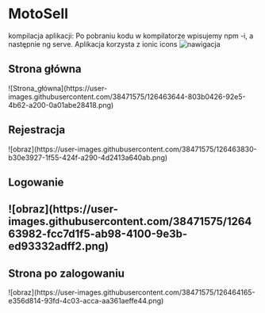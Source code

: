 # MotoSell

kompilacja aplikacji:
Po pobraniu kodu w kompilatorze wpisujemy npm -i, a następnie ng serve. Aplikacja korzysta z ionic icons
![nawigacja](https://user-images.githubusercontent.com/38471575/126463466-ee73d250-4f4d-47f3-bcfb-dc9e3f9a5c9f.png)

<h2>Strona główna</h2>
![Strona_główna](https://user-images.githubusercontent.com/38471575/126463644-803b0426-92e5-4b62-a200-0a01abe28418.png)

<h2>Rejestracja</h2>
![obraz](https://user-images.githubusercontent.com/38471575/126463830-b30e3927-1f55-424f-a290-4d2413a640ab.png)

<h2>Logowanie<h2>
  ![obraz](https://user-images.githubusercontent.com/38471575/126463982-fcc7d1f5-ab98-4100-9e3b-ed93332adff2.png)

<h2>Strona po zalogowaniu</h2>
![obraz](https://user-images.githubusercontent.com/38471575/126464165-e356d814-93fd-4c03-acca-aa361aeffe44.png)
